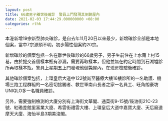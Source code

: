 ```yaml
---
layout: post
title: 66歲男子離世後確診　警員上門發現其倒斃屋內
date: 2021-02-03 17:44:29.000000000 +08:00
categories: rthk
---
```


本港新增19宗新型肺炎確診，是自去年11月20日以來最少，新增確診全部是本地個案，當中7宗源頭不明，初步陽性個案約20宗。

新增確診的個案包括一名在離世後確診的66歲男子，男子生前住在上水莆上村15巷，由於提交首個樣本瓶有滲漏，需要再取樣本，但他並無在約定時間到石湖墟診所再取樣本瓶，警員上星期五上門發現他倒斃屋內，在殮房檢驗後確診。

其他確診個案包括，上環皇后大道中122號尚至醫療大樓16樓診所的一名助護、機場三跑工程群組的一名密切接觸者、救世軍南山長者之家一名員工、旺角朗豪坊UNIQLO多一名職員確診。

另外，需要強制檢測的大廈分別有上海街文華閣、通菜街9-15號/豉油街21C-23號、紅磡差館里富業大廈、希雲街禮雲大樓、上環皇后大道中嘉寶大廈、天后廟道摩天大廈、海怡半島3期美浚閣。
